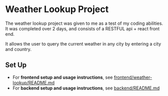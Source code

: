 # Weather Lookup Project

The weather lookup project was given to me as a test of my coding abilities. It was completed over 2 days, and consists of a RESTFUL api + react front end.

It allows the user to query the current weather in any city by entering a city and country.

## Set Up

- For **frontend setup and usage instructions**, see [frontend/weather-lookup/README.md](frontend/weather-lookup/README.md)
- For **backend setup and usage instructions**, see [backend/README.md](backend/README.md)